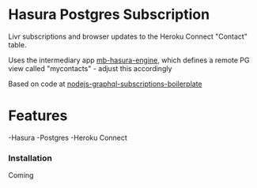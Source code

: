 # Hasura Postgres Subscription

Livr subscriptions and browser updates to the Heroku Connect "Contact" table.

Uses the intermediary app [mb-hasura-engine](https://mb-hasura-engine.herokuapp.com), which defines a remote PG view called "mycontacts" - adjust this accordingly

Based on code at [nodejs-graphql-subscriptions-boilerplate](https://github.com/hasura/nodejs-graphql-subscriptions-boilerplate)
# Features
  -Hasura
  -Postgres
  -Heroku Connect
### Installation
Coming
